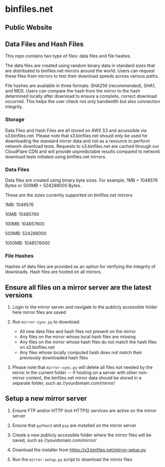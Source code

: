 # binfiles.net

## Public Website



## Data Files and Hash Files

This repo contains two type of files:  data files and file hashes.

The data files are created using random binary data in standard sizes that are distributed to binfiles.net mirrors around the world.  Users can request these files from mirrors to test their download speeds across various paths.

File hashes are available in three formats:  SHA256 (recommended), SHA1, and MD5.  Users can compare the hash from the mirror to the hash determined locally after download to ensure a complete, correct download occurred.  This helps the user check not only bandwidth but also connection integrity.

### Storage

Data Files and Hash Files are all stored on AWS S3 and accessible via s3.binfiles.net.  Please note that s3.binfiles.net should only be used for downloading the standard mirror data and not as a resource to perform network download tests.  Requests to s3.binfiles.net are cached through our CloudFlare CDN and will provide unpredictable results compared to network download tests initiated using binfiles.net mirrors.

### Data Files

Data files are created using binary byte sizes.  For example, 1MB = 1048576 Bytes or 500MB = 524288000 Bytes.

These are the sizes currently supported on binfiles.net mirrors:

1MB:	1048576

10MB:	10485760

100MB:	104857600

500MB:	524288000

1000MB:	1048576000

### File Hashes

Hashes of data files are provided as an option for verifying the integrity of downloads.  Hash files are hosted on all mirrors.

## Ensure all files on a mirror server are the latest versions

1. Login to the mirror server and navigate to the publicly accessible folder here mirror files are saved

1. Run `mirror-sync.py` to download:
   * All new data files and hash files not present on the mirror
   * Any files on the mirror whose local hash files are missing
   * Any files on the mirror whose hash files do not match the hash files on s3.binfiles.net
   * Any files whose locally computed hash does not match their previously downloaded hash files

1. Please note that `mirror-sync.py` will delete all files not needed by the mirror in the current folder -- if hosting on a server with other non-mirror content, the binfiles.net mirror data should be stored in a separate folder, such as //yourdomain.com/mirror/

## Setup a new mirror server

1. Ensure FTP and/or HTTP (not HTTPS) services are active on the mirror server

1. Ensure that `python3` and `pip` are installed on the mirror server

1. Create a new publicly accessible folder where the mirror files will be saved, such as //yourdomain.com/mirror/

1. Download the installer from https://s3.binfiles.net/mirror-setup.py

1. Run the `mirror-setup.py` script to download the mirror files

